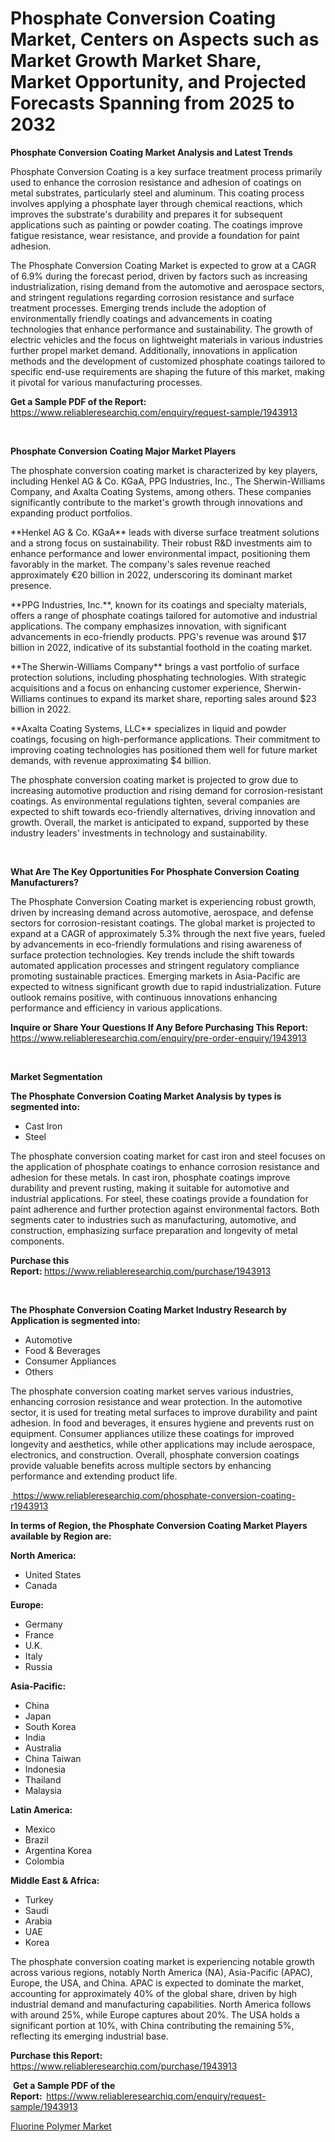 <p><h1>Phosphate Conversion Coating Market, Centers on Aspects such as Market Growth Market Share, Market Opportunity, and Projected Forecasts Spanning from 2025 to 2032</h1></p><p><strong>Phosphate Conversion Coating Market Analysis and Latest Trends</strong></p>
<p><p>Phosphate Conversion Coating is a key surface treatment process primarily used to enhance the corrosion resistance and adhesion of coatings on metal substrates, particularly steel and aluminum. This coating process involves applying a phosphate layer through chemical reactions, which improves the substrate's durability and prepares it for subsequent applications such as painting or powder coating. The coatings improve fatigue resistance, wear resistance, and provide a foundation for paint adhesion.</p><p>The Phosphate Conversion Coating Market is expected to grow at a CAGR of 6.9% during the forecast period, driven by factors such as increasing industrialization, rising demand from the automotive and aerospace sectors, and stringent regulations regarding corrosion resistance and surface treatment processes. Emerging trends include the adoption of environmentally friendly coatings and advancements in coating technologies that enhance performance and sustainability. The growth of electric vehicles and the focus on lightweight materials in various industries further propel market demand. Additionally, innovations in application methods and the development of customized phosphate coatings tailored to specific end-use requirements are shaping the future of this market, making it pivotal for various manufacturing processes.</p></p>
<p><strong>Get a Sample PDF of the Report:&nbsp;</strong> <a href="https://www.reliableresearchiq.com/enquiry/request-sample/1943913?utm_campaign=2132&utm_medium=2&utm_source=Github&utm_content=ia&utm_term=31012025&utm_id=phosphate-conversion-coating">https://www.reliableresearchiq.com/enquiry/request-sample/1943913</a></p>
<p>&nbsp;</p>
<p><strong>Phosphate Conversion Coating Major Market Players</strong></p>
<p><p>The phosphate conversion coating market is characterized by key players, including Henkel AG & Co. KGaA, PPG Industries, Inc., The Sherwin-Williams Company, and Axalta Coating Systems, among others. These companies significantly contribute to the market's growth through innovations and expanding product portfolios.</p><p>**Henkel AG & Co. KGaA** leads with diverse surface treatment solutions and a strong focus on sustainability. Their robust R&D investments aim to enhance performance and lower environmental impact, positioning them favorably in the market. The company's sales revenue reached approximately €20 billion in 2022, underscoring its dominant market presence.</p><p>**PPG Industries, Inc.**, known for its coatings and specialty materials, offers a range of phosphate coatings tailored for automotive and industrial applications. The company emphasizes innovation, with significant advancements in eco-friendly products. PPG's revenue was around $17 billion in 2022, indicative of its substantial foothold in the coating market.</p><p>**The Sherwin-Williams Company** brings a vast portfolio of surface protection solutions, including phosphating technologies. With strategic acquisitions and a focus on enhancing customer experience, Sherwin-Williams continues to expand its market share, reporting sales around $23 billion in 2022.</p><p>**Axalta Coating Systems, LLC** specializes in liquid and powder coatings, focusing on high-performance applications. Their commitment to improving coating technologies has positioned them well for future market demands, with revenue approximating $4 billion.</p><p>The phosphate conversion coating market is projected to grow due to increasing automotive production and rising demand for corrosion-resistant coatings. As environmental regulations tighten, several companies are expected to shift towards eco-friendly alternatives, driving innovation and growth. Overall, the market is anticipated to expand, supported by these industry leaders' investments in technology and sustainability.</p></p>
<p>&nbsp;</p>
<p><strong>What Are The Key Opportunities For Phosphate Conversion Coating Manufacturers?</strong></p>
<p><p>The Phosphate Conversion Coating market is experiencing robust growth, driven by increasing demand across automotive, aerospace, and defense sectors for corrosion-resistant coatings. The global market is projected to expand at a CAGR of approximately 5.3% through the next five years, fueled by advancements in eco-friendly formulations and rising awareness of surface protection technologies. Key trends include the shift towards automated application processes and stringent regulatory compliance promoting sustainable practices. Emerging markets in Asia-Pacific are expected to witness significant growth due to rapid industrialization. Future outlook remains positive, with continuous innovations enhancing performance and efficiency in various applications.</p></p>
<p><strong>Inquire or Share Your Questions If Any Before Purchasing This Report:</strong> <a href="https://www.reliableresearchiq.com/enquiry/pre-order-enquiry/1943913?utm_campaign=2132&utm_medium=2&utm_source=Github&utm_content=ia&utm_term=31012025&utm_id=phosphate-conversion-coating">https://www.reliableresearchiq.com/enquiry/pre-order-enquiry/1943913</a></p>
<p>&nbsp;</p>
<p><strong>Market Segmentation</strong></p>
<p><strong>The Phosphate Conversion Coating Market Analysis by types is segmented into:</strong></p>
<p><ul><li>Cast Iron</li><li>Steel</li></ul></p>
<p><p>The phosphate conversion coating market for cast iron and steel focuses on the application of phosphate coatings to enhance corrosion resistance and adhesion for these metals. In cast iron, phosphate coatings improve durability and prevent rusting, making it suitable for automotive and industrial applications. For steel, these coatings provide a foundation for paint adherence and further protection against environmental factors. Both segments cater to industries such as manufacturing, automotive, and construction, emphasizing surface preparation and longevity of metal components.</p></p>
<p><strong>Purchase this Report:&nbsp;</strong><a href="https://www.reliableresearchiq.com/purchase/1943913?utm_campaign=2132&utm_medium=2&utm_source=Github&utm_content=ia&utm_term=31012025&utm_id=phosphate-conversion-coating">https://www.reliableresearchiq.com/purchase/1943913</a></p>
<p>&nbsp;</p>
<p><strong>The Phosphate Conversion Coating Market Industry Research by Application is segmented into:</strong></p>
<p><ul><li>Automotive</li><li>Food & Beverages</li><li>Consumer Appliances</li><li>Others</li></ul></p>
<p><p>The phosphate conversion coating market serves various industries, enhancing corrosion resistance and wear protection. In the automotive sector, it is used for treating metal surfaces to improve durability and paint adhesion. In food and beverages, it ensures hygiene and prevents rust on equipment. Consumer appliances utilize these coatings for improved longevity and aesthetics, while other applications may include aerospace, electronics, and construction. Overall, phosphate conversion coatings provide valuable benefits across multiple sectors by enhancing performance and extending product life.</p></p>
<p><a href="https://www.reliableresearchiq.com/phosphate-conversion-coating-r1943913?utm_campaign=2132&utm_medium=2&utm_source=Github&utm_content=ia&utm_term=31012025&utm_id=phosphate-conversion-coating">&nbsp;https://www.reliableresearchiq.com/phosphate-conversion-coating-r1943913</a></p>
<p><strong>In terms of Region, the Phosphate Conversion Coating Market Players available by Region are:</strong></p>
<p>
    <p> <strong> North America: </strong>
        <ul>
            <li>United States</li>
            <li>Canada</li>
        </ul>
        </p> 
    <p> <strong> Europe: </strong>
        <ul>
            <li>Germany</li>
            <li>France</li>
            <li>U.K.</li>
            <li>Italy</li>
            <li>Russia</li>
        </ul>
        </p> 
    <p> <strong> Asia-Pacific: </strong>
        <ul>
            <li>China</li>
            <li>Japan</li>
            <li>South Korea</li>
            <li>India</li>
            <li>Australia</li>
            <li>China Taiwan</li>
            <li>Indonesia</li>
            <li>Thailand</li>
            <li>Malaysia</li>
        </ul>
        </p> 
    <p> <strong> Latin America: </strong>
        <ul>
            <li>Mexico</li>
            <li>Brazil</li>
            <li>Argentina Korea</li>
            <li>Colombia</li>
        </ul>
        </p> 
    <p> <strong> Middle East & Africa: </strong>
        <ul>
            <li>Turkey</li>
            <li>Saudi</li>
            <li>Arabia</li>
            <li>UAE</li>
            <li>Korea</li>
        </ul>
    </p>
    </p>
<p><p>The phosphate conversion coating market is experiencing notable growth across various regions, notably North America (NA), Asia-Pacific (APAC), Europe, the USA, and China. APAC is expected to dominate the market, accounting for approximately 40% of the global share, driven by high industrial demand and manufacturing capabilities. North America follows with around 25%, while Europe captures about 20%. The USA holds a significant portion at 10%, with China contributing the remaining 5%, reflecting its emerging industrial base.</p></p>
<p><strong>Purchase this Report: </strong><a href="https://www.reliableresearchiq.com/purchase/1943913?utm_campaign=2132&utm_medium=2&utm_source=Github&utm_content=ia&utm_term=31012025&utm_id=phosphate-conversion-coating">https://www.reliableresearchiq.com/purchase/1943913</a></p>
<p>&nbsp;<strong>Get a Sample PDF of the Report:&nbsp;&nbsp;</strong><a href="https://www.reliableresearchiq.com/enquiry/request-sample/1943913?utm_campaign=2132&utm_medium=2&utm_source=Github&utm_content=ia&utm_term=31012025&utm_id=phosphate-conversion-coating">https://www.reliableresearchiq.com/enquiry/request-sample/1943913</a></p>
<p><strong></strong></p>
<p><p><a href="https://github.com/MonroeBullock54/Market-Research-Report-List-1/blob/main/fluorine-polymer-market.md?utm_campaign=2132&utm_medium=2&utm_source=Github&utm_content=ia&utm_term=31012025&utm_id=phosphate-conversion-coating">Fluorine Polymer Market</a></p></p>